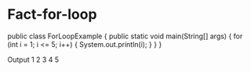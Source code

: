 # Fact-for-loop
public class ForLoopExample {
    public static void main(String[] args) {
        for (int i = 1; i <= 5; i++) {
            System.out.println(i);
        }
    }
}

Output 
1
2
3
4
5
